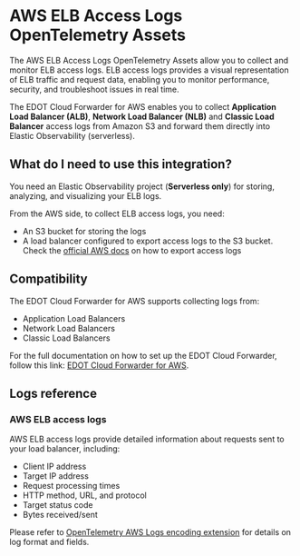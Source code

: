 # AWS ELB Access Logs OpenTelemetry Assets

The AWS ELB Access Logs OpenTelemetry Assets allow you to collect and monitor ELB access logs. ELB access logs provides a visual representation of ELB traffic and request data, enabling you to monitor performance, security, and troubleshoot issues in real time.

The EDOT Cloud Forwarder for AWS enables you to collect **Application Load Balancer (ALB)**, **Network Load Balancer (NLB)** and **Classic Load Balancer** access logs from Amazon S3 and forward them directly into Elastic Observability (serverless).

## What do I need to use this integration?

You need an Elastic Observability project (**Serverless only**) for storing, analyzing, and visualizing your ELB logs.

From the AWS side, to collect ELB access logs, you need:

- An S3 bucket for storing the logs
- A load balancer configured to export access logs to the S3 bucket. Check the [official AWS docs](https://docs.aws.amazon.com/elasticloadbalancing/latest/application/enable-access-logging.html) on how to export access logs

## Compatibility

The EDOT Cloud Forwarder for AWS supports collecting logs from:

* Application Load Balancers
* Network Load Balancers
* Classic Load Balancers

For the full documentation on how to set up the EDOT Cloud Forwarder, follow this link: [EDOT Cloud Forwarder for AWS](https://www.elastic.co/docs/reference/opentelemetry/edot-cloud-forwarder/aws).

## Logs reference

### AWS ELB access logs

AWS ELB access logs provide detailed information about requests sent to your load balancer, including:

* Client IP address
* Target IP address
* Request processing times
* HTTP method, URL, and protocol
* Target status code
* Bytes received/sent

Please refer to [OpenTelemetry AWS Logs encoding extension](https://github.com/open-telemetry/opentelemetry-collector-contrib/tree/main/extension/encoding/awslogsencodingextension#elb-access-log-fields) for details on log format and fields.